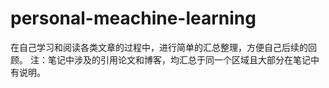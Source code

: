 # personal-meachine-learning

在自己学习和阅读各类文章的过程中，进行简单的汇总整理，方便自己后续的回顾。
注：笔记中涉及的引用论文和博客，均汇总于同一个区域且大部分在笔记中有说明。
